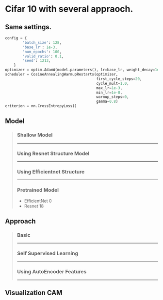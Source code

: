 # Cifar 10 with several appraoch.

## Same settings.
```python
config = {
        'batch_size': 128,
        'base_lr': 1e-3,
        'num_epochs': 100,
        'valid_ratio': 0.1,
        'seed': 1213,
    }
optimizer = optim.AdamW(model.parameters(), lr=base_lr, weight_decay=1e-4)
scheduler = CosineAnnealingWarmupRestarts(optimizer,
                                          first_cycle_steps=20,
                                          cycle_mult=1.0,
                                          max_lr=1e-3,
                                          min_lr=1e-8,
                                          warmup_steps=0,
                                          gamma=0.8)
criterion = nn.CrossEntropyLoss()
```

## Model
> ### Shallow Model
> ****  
>    
> ### Using Resnet Structure Model
> ****  
>  
>### Using Efficientnet Structure
> ****  
>
> ### Pretrained Model
> * EfficientNet 0
> * Resnet 18
  
## Approach
> ### Basic
> ****  
> ### Self Supervised Learning
> ****  
> ### Using AutoEncoder Features
> ****  

## Visualization CAM

